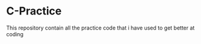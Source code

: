 # C-Practice
This repository contain all the practice code that i have used to get better at coding
